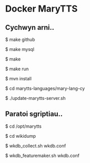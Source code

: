 # Docker MaryTTS 

## Cychwyn arni..
$ make github

$ make mysql

$ make

$ make run

$ mvn install

$ cd marytts-languages/mary-lang-cy

$ ./update-marytts-server.sh


## Paratoi sgriptiau..

$ cd /opt/marytts

$ cd wikidump

$ wkdb_collect.sh wkdb.conf

$ wkdb_featuremaker.sh wkdb.conf


